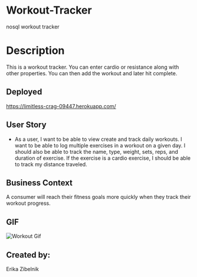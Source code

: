 # Workout-Tracker
nosql workout tracker

# Description
 This is a workout tracker. You can enter cardio or resistance along with other properties. You can then add the workout and later hit complete.

## Deployed 
https://limitless-crag-09447.herokuapp.com/

## User Story

* As a user, I want to be able to view create and track daily workouts. I want to be able to log multiple exercises in a workout on a given day. I should also be able to track the name, type, weight, sets, reps, and duration of exercise. If the exercise is a cardio exercise, I should be able to track my distance traveled.

## Business Context

A consumer will reach their fitness goals more quickly when they track their workout progress.

## GIF
![Workout Gif](workout.gif)

## Created by:
Erika Zibelnik
